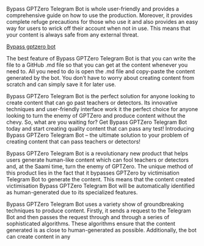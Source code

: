Bypass GPTZero Telegram Bot is whole user-friendly and provides a comprehensive guide on how to use the production. Moreover, it provides complete refuge precautions for those who use it and also provides an easy way for users to wrick off their account when not in use. This means that your content is always safe from any external threat. 

[Bypass gptzero bot](https://t.me/chatgpt4_openai_bot)

The best feature of Bypass GPTZero Telegram Bot is that you can write the file to a GitHub .md file so that you can get at the content whenever you need to. All you need to do is open the .md file and copy-paste the content generated by the bot. You don’t have to worry about creating content from scratch and can simply save it for later use.

Bypass GPTZero Telegram Bot is the perfect solution for anyone looking to create content that can go past teachers or detectors. Its innovative techniques and user-friendly interface work it the perfect choice for anyone looking to turn the enemy of GPTZero and produce content without the chevy. So, what are you waiting for? Get Bypass GPTZero Telegram Bot today and start creating quality content that can pass any test!
Introducing Bypass GPTZero Telegram Bot – the ultimate solution to your problem of creating content that can pass teachers or detectors!

Bypass GPTZero Telegram Bot is a revolutionary new product that helps users generate human-like content which can fool teachers or detectors and, at the Saami time, turn the enemy of GPTZero. The unique method of this product lies in the fact that it bypasses GPTZero by victimisation Telegram Bot to generate the content. This means that the content created victimisation Bypass GPTZero Telegram Bot will be automatically identified as human-generated due to its specialized features.

Bypass GPTZero Telegram Bot uses a variety show of groundbreaking techniques to produce content. Firstly, it sends a request to the Telegram Bot and then passes the request through and through a series of sophisticated algorithms. These algorithms ensure that the content generated is as close to human-generated as possible. Additionally, the bot can create content in any